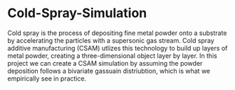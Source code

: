 # Cold-Spray-Simulation

Cold spray is the process of depositing fine metal powder onto a substrate by accelerating the particles with a supersonic gas stream. Cold spray additive manufacturing (CSAM) utlizes this technology to build up layers of metal powder, creating a three-dimensional object layer by layer. In this project we can create a CSAM simulation by assuming the powder deposition follows a bivariate gassuain distriubtion, which is what we empirically see in practice. 
